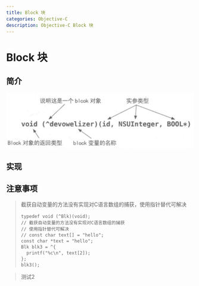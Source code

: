 ```yaml
---
title: Block 块
categories: Objective-C
description: Objective-C Block 块
---
```


# Block 块

## 简介

<img src="/assets/image-20210419104023197.png" alt="image-20210419104023197" style="zoom:60%;" />

## 实现

## 注意事项

> 截获自动变量的方法没有实现对C语言数组的捕获，使用指针替代可解决
>
> ```objc
> typedef void (^Blk)(void);
> // 截获自动变量的方法没有实现对C语言数组的捕获
> // 使用指针替代可解决
> // const char text[] = "hello";
> const char *text = "hello";
> Blk blk3 = ^{
> 	printf("%c\n", text[2]);
> };
> blk3();
> ```
>
> 

> 测试2